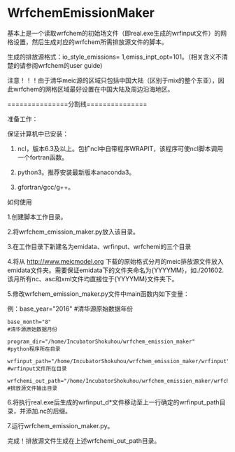 # WrfchemEmissionMaker
基本上是一个读取wrfchem的初始场文件（即real.exe生成的wrfinput文件）的网格设置，然后生成对应的wrfchem所需排放源文件的脚本。

生成的排放源格式：io_style_emissions= 1,emiss_inpt_opt=101。（相关含义不清楚的请参阅wrfchem的user guide)

注意！！！由于清华meic源的区域只包括中国大陆（区别于mix的整个东亚），因此wrfchem的网格区域最好设置在中国大陆及周边沿海地区。

===============分割线===============

准备工作：

保证计算机中已安装：

1. ncl，版本6.3及以上。包扩ncl中自带程序WRAPIT，该程序可使ncl脚本调用一个fortran函数。

2. python3。推荐安装最新版本anaconda3。

3. gfortran/gcc/g++。

如何使用

1.创建脚本工作目录。

2.将wrfchem_emission_maker.py放入该目录。

3.在工作目录下新建名为emidata、wrfinput、wrfchemi的三个目录

4.将从 http://www.meicmodel.org 下载的原始格式分月的meic排放源文件放入emidata文件夹。需要保证emidata下的文件夹命名为{YYYYMM}，如./201602.该月所有nc、asc和xml文件均直接位于{YYYYMM}文件夹下。

5.修改wrfchem_emission_maker.py文件中main函数内如下变量：

例：base_year="2016"                                                                               #清华源原始数据年份

    base_month="8"                                                                                 #清华源原始数据月份

    program_dir="/home/IncubatorShokuhou/wrfchem_emission_maker"                                   #python程序所在目录

    wrfinput_path="/home/IncubatorShokuhou/wrfchem_emission_maker/wrfinput"                        #wrfinput文件所在目录

    wrfchemi_out_path="/home/IncubatorShokuhou/wrfchem_emission_maker/wrfchemi"                    #排放源文件输出目录

6.将执行real.exe后生成的wrfinput_d*文件移动至上一行确定的wrfinput_path目录，并添加.nc的后缀。

7.运行wrfchem_emission_maker.py。

完成！排放源文件生成在上述wrfchemi_out_path目录。
